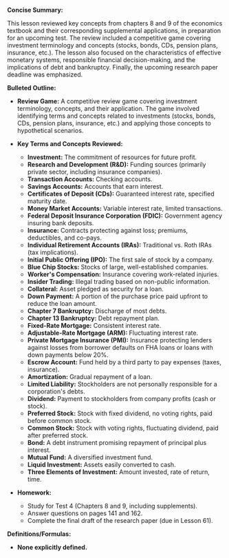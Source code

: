**Concise Summary:**

This lesson reviewed key concepts from chapters 8 and 9 of the economics textbook and their corresponding supplemental applications, in preparation for an upcoming test.  The review included a competitive game covering investment terminology and concepts (stocks, bonds, CDs, pension plans, insurance, etc.).  The lesson also focused on the characteristics of effective monetary systems, responsible financial decision-making, and the implications of debt and bankruptcy.  Finally, the upcoming research paper deadline was emphasized.

**Bulleted Outline:**

* **Review Game:** A competitive review game covering investment terminology, concepts, and their application.  The game involved identifying terms and concepts related to investments (stocks, bonds, CDs, pension plans, insurance, etc.) and applying those concepts to hypothetical scenarios.

* **Key Terms and Concepts Reviewed:**
    * **Investment:** The commitment of resources for future profit.
    * **Research and Development (R&D):**  Funding sources (primarily private sector, including insurance companies).
    * **Transaction Accounts:**  Checking accounts.
    * **Savings Accounts:**  Accounts that earn interest.
    * **Certificates of Deposit (CDs):**  Guaranteed interest rate, specified maturity date.
    * **Money Market Accounts:** Variable interest rate, limited transactions.
    * **Federal Deposit Insurance Corporation (FDIC):** Government agency insuring bank deposits.
    * **Insurance:**  Contracts protecting against loss; premiums, deductibles, and co-pays.
    * **Individual Retirement Accounts (IRAs):** Traditional vs. Roth IRAs (tax implications).
    * **Initial Public Offering (IPO):**  The first sale of stock by a company.
    * **Blue Chip Stocks:** Stocks of large, well-established companies.
    * **Worker's Compensation:** Insurance covering work-related injuries.
    * **Insider Trading:** Illegal trading based on non-public information.
    * **Collateral:** Asset pledged as security for a loan.
    * **Down Payment:**  A portion of the purchase price paid upfront to reduce the loan amount.
    * **Chapter 7 Bankruptcy:** Discharge of most debts.
    * **Chapter 13 Bankruptcy:** Debt repayment plan.
    * **Fixed-Rate Mortgage:** Consistent interest rate.
    * **Adjustable-Rate Mortgage (ARM):** Fluctuating interest rate.
    * **Private Mortgage Insurance (PMI):** Insurance protecting lenders against losses from borrower defaults on FHA loans or loans with down payments below 20%.
    * **Escrow Account:** Fund held by a third party to pay expenses (taxes, insurance).
    * **Amortization:** Gradual repayment of a loan.
    * **Limited Liability:**  Stockholders are not personally responsible for a corporation's debts.
    * **Dividend:**  Payment to stockholders from company profits (cash or stock).
    * **Preferred Stock:** Stock with fixed dividend, no voting rights, paid before common stock.
    * **Common Stock:** Stock with voting rights, fluctuating dividend, paid after preferred stock.
    * **Bond:** A debt instrument promising repayment of principal plus interest.
    * **Mutual Fund:**  A diversified investment fund.
    * **Liquid Investment:** Assets easily converted to cash.
    * **Three Elements of Investment:** Amount invested, rate of return, time.


* **Homework:**
    * Study for Test 4 (Chapters 8 and 9, including supplements).
    * Answer questions on pages 141 and 162.
    * Complete the final draft of the research paper (due in Lesson 61).


**Definitions/Formulas:**

* **None explicitly defined.**

